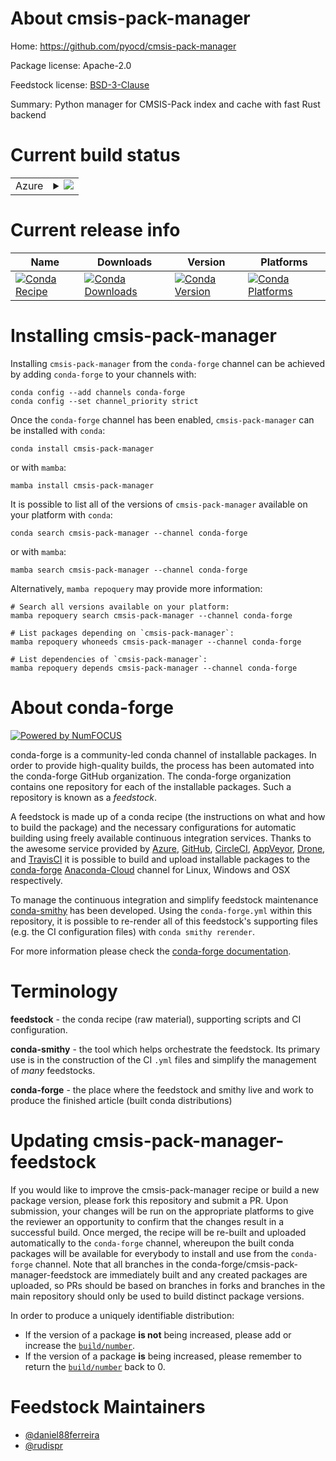 About cmsis-pack-manager
========================

Home: https://github.com/pyocd/cmsis-pack-manager

Package license: Apache-2.0

Feedstock license: [BSD-3-Clause](https://github.com/conda-forge/cmsis-pack-manager-feedstock/blob/main/LICENSE.txt)

Summary: Python manager for CMSIS-Pack index and cache with fast Rust backend

Current build status
====================


<table>
    
  <tr>
    <td>Azure</td>
    <td>
      <details>
        <summary>
          <a href="https://dev.azure.com/conda-forge/feedstock-builds/_build/latest?definitionId=17009&branchName=main">
            <img src="https://dev.azure.com/conda-forge/feedstock-builds/_apis/build/status/cmsis-pack-manager-feedstock?branchName=main">
          </a>
        </summary>
        <table>
          <thead><tr><th>Variant</th><th>Status</th></tr></thead>
          <tbody><tr>
              <td>linux_64_python3.10.____cpython</td>
              <td>
                <a href="https://dev.azure.com/conda-forge/feedstock-builds/_build/latest?definitionId=17009&branchName=main">
                  <img src="https://dev.azure.com/conda-forge/feedstock-builds/_apis/build/status/cmsis-pack-manager-feedstock?branchName=main&jobName=linux&configuration=linux_64_python3.10.____cpython" alt="variant">
                </a>
              </td>
            </tr><tr>
              <td>linux_64_python3.7.____cpython</td>
              <td>
                <a href="https://dev.azure.com/conda-forge/feedstock-builds/_build/latest?definitionId=17009&branchName=main">
                  <img src="https://dev.azure.com/conda-forge/feedstock-builds/_apis/build/status/cmsis-pack-manager-feedstock?branchName=main&jobName=linux&configuration=linux_64_python3.7.____cpython" alt="variant">
                </a>
              </td>
            </tr><tr>
              <td>linux_64_python3.8.____cpython</td>
              <td>
                <a href="https://dev.azure.com/conda-forge/feedstock-builds/_build/latest?definitionId=17009&branchName=main">
                  <img src="https://dev.azure.com/conda-forge/feedstock-builds/_apis/build/status/cmsis-pack-manager-feedstock?branchName=main&jobName=linux&configuration=linux_64_python3.8.____cpython" alt="variant">
                </a>
              </td>
            </tr><tr>
              <td>linux_64_python3.9.____cpython</td>
              <td>
                <a href="https://dev.azure.com/conda-forge/feedstock-builds/_build/latest?definitionId=17009&branchName=main">
                  <img src="https://dev.azure.com/conda-forge/feedstock-builds/_apis/build/status/cmsis-pack-manager-feedstock?branchName=main&jobName=linux&configuration=linux_64_python3.9.____cpython" alt="variant">
                </a>
              </td>
            </tr><tr>
              <td>osx_64_python3.10.____cpython</td>
              <td>
                <a href="https://dev.azure.com/conda-forge/feedstock-builds/_build/latest?definitionId=17009&branchName=main">
                  <img src="https://dev.azure.com/conda-forge/feedstock-builds/_apis/build/status/cmsis-pack-manager-feedstock?branchName=main&jobName=osx&configuration=osx_64_python3.10.____cpython" alt="variant">
                </a>
              </td>
            </tr><tr>
              <td>osx_64_python3.7.____cpython</td>
              <td>
                <a href="https://dev.azure.com/conda-forge/feedstock-builds/_build/latest?definitionId=17009&branchName=main">
                  <img src="https://dev.azure.com/conda-forge/feedstock-builds/_apis/build/status/cmsis-pack-manager-feedstock?branchName=main&jobName=osx&configuration=osx_64_python3.7.____cpython" alt="variant">
                </a>
              </td>
            </tr><tr>
              <td>osx_64_python3.8.____cpython</td>
              <td>
                <a href="https://dev.azure.com/conda-forge/feedstock-builds/_build/latest?definitionId=17009&branchName=main">
                  <img src="https://dev.azure.com/conda-forge/feedstock-builds/_apis/build/status/cmsis-pack-manager-feedstock?branchName=main&jobName=osx&configuration=osx_64_python3.8.____cpython" alt="variant">
                </a>
              </td>
            </tr><tr>
              <td>osx_64_python3.9.____cpython</td>
              <td>
                <a href="https://dev.azure.com/conda-forge/feedstock-builds/_build/latest?definitionId=17009&branchName=main">
                  <img src="https://dev.azure.com/conda-forge/feedstock-builds/_apis/build/status/cmsis-pack-manager-feedstock?branchName=main&jobName=osx&configuration=osx_64_python3.9.____cpython" alt="variant">
                </a>
              </td>
            </tr><tr>
              <td>win_64_python3.10.____cpython</td>
              <td>
                <a href="https://dev.azure.com/conda-forge/feedstock-builds/_build/latest?definitionId=17009&branchName=main">
                  <img src="https://dev.azure.com/conda-forge/feedstock-builds/_apis/build/status/cmsis-pack-manager-feedstock?branchName=main&jobName=win&configuration=win_64_python3.10.____cpython" alt="variant">
                </a>
              </td>
            </tr><tr>
              <td>win_64_python3.7.____cpython</td>
              <td>
                <a href="https://dev.azure.com/conda-forge/feedstock-builds/_build/latest?definitionId=17009&branchName=main">
                  <img src="https://dev.azure.com/conda-forge/feedstock-builds/_apis/build/status/cmsis-pack-manager-feedstock?branchName=main&jobName=win&configuration=win_64_python3.7.____cpython" alt="variant">
                </a>
              </td>
            </tr><tr>
              <td>win_64_python3.8.____cpython</td>
              <td>
                <a href="https://dev.azure.com/conda-forge/feedstock-builds/_build/latest?definitionId=17009&branchName=main">
                  <img src="https://dev.azure.com/conda-forge/feedstock-builds/_apis/build/status/cmsis-pack-manager-feedstock?branchName=main&jobName=win&configuration=win_64_python3.8.____cpython" alt="variant">
                </a>
              </td>
            </tr><tr>
              <td>win_64_python3.9.____cpython</td>
              <td>
                <a href="https://dev.azure.com/conda-forge/feedstock-builds/_build/latest?definitionId=17009&branchName=main">
                  <img src="https://dev.azure.com/conda-forge/feedstock-builds/_apis/build/status/cmsis-pack-manager-feedstock?branchName=main&jobName=win&configuration=win_64_python3.9.____cpython" alt="variant">
                </a>
              </td>
            </tr>
          </tbody>
        </table>
      </details>
    </td>
  </tr>
</table>

Current release info
====================

| Name | Downloads | Version | Platforms |
| --- | --- | --- | --- |
| [![Conda Recipe](https://img.shields.io/badge/recipe-cmsis--pack--manager-green.svg)](https://anaconda.org/conda-forge/cmsis-pack-manager) | [![Conda Downloads](https://img.shields.io/conda/dn/conda-forge/cmsis-pack-manager.svg)](https://anaconda.org/conda-forge/cmsis-pack-manager) | [![Conda Version](https://img.shields.io/conda/vn/conda-forge/cmsis-pack-manager.svg)](https://anaconda.org/conda-forge/cmsis-pack-manager) | [![Conda Platforms](https://img.shields.io/conda/pn/conda-forge/cmsis-pack-manager.svg)](https://anaconda.org/conda-forge/cmsis-pack-manager) |

Installing cmsis-pack-manager
=============================

Installing `cmsis-pack-manager` from the `conda-forge` channel can be achieved by adding `conda-forge` to your channels with:

```
conda config --add channels conda-forge
conda config --set channel_priority strict
```

Once the `conda-forge` channel has been enabled, `cmsis-pack-manager` can be installed with `conda`:

```
conda install cmsis-pack-manager
```

or with `mamba`:

```
mamba install cmsis-pack-manager
```

It is possible to list all of the versions of `cmsis-pack-manager` available on your platform with `conda`:

```
conda search cmsis-pack-manager --channel conda-forge
```

or with `mamba`:

```
mamba search cmsis-pack-manager --channel conda-forge
```

Alternatively, `mamba repoquery` may provide more information:

```
# Search all versions available on your platform:
mamba repoquery search cmsis-pack-manager --channel conda-forge

# List packages depending on `cmsis-pack-manager`:
mamba repoquery whoneeds cmsis-pack-manager --channel conda-forge

# List dependencies of `cmsis-pack-manager`:
mamba repoquery depends cmsis-pack-manager --channel conda-forge
```


About conda-forge
=================

[![Powered by
NumFOCUS](https://img.shields.io/badge/powered%20by-NumFOCUS-orange.svg?style=flat&colorA=E1523D&colorB=007D8A)](https://numfocus.org)

conda-forge is a community-led conda channel of installable packages.
In order to provide high-quality builds, the process has been automated into the
conda-forge GitHub organization. The conda-forge organization contains one repository
for each of the installable packages. Such a repository is known as a *feedstock*.

A feedstock is made up of a conda recipe (the instructions on what and how to build
the package) and the necessary configurations for automatic building using freely
available continuous integration services. Thanks to the awesome service provided by
[Azure](https://azure.microsoft.com/en-us/services/devops/), [GitHub](https://github.com/),
[CircleCI](https://circleci.com/), [AppVeyor](https://www.appveyor.com/),
[Drone](https://cloud.drone.io/welcome), and [TravisCI](https://travis-ci.com/)
it is possible to build and upload installable packages to the
[conda-forge](https://anaconda.org/conda-forge) [Anaconda-Cloud](https://anaconda.org/)
channel for Linux, Windows and OSX respectively.

To manage the continuous integration and simplify feedstock maintenance
[conda-smithy](https://github.com/conda-forge/conda-smithy) has been developed.
Using the ``conda-forge.yml`` within this repository, it is possible to re-render all of
this feedstock's supporting files (e.g. the CI configuration files) with ``conda smithy rerender``.

For more information please check the [conda-forge documentation](https://conda-forge.org/docs/).

Terminology
===========

**feedstock** - the conda recipe (raw material), supporting scripts and CI configuration.

**conda-smithy** - the tool which helps orchestrate the feedstock.
                   Its primary use is in the construction of the CI ``.yml`` files
                   and simplify the management of *many* feedstocks.

**conda-forge** - the place where the feedstock and smithy live and work to
                  produce the finished article (built conda distributions)


Updating cmsis-pack-manager-feedstock
=====================================

If you would like to improve the cmsis-pack-manager recipe or build a new
package version, please fork this repository and submit a PR. Upon submission,
your changes will be run on the appropriate platforms to give the reviewer an
opportunity to confirm that the changes result in a successful build. Once
merged, the recipe will be re-built and uploaded automatically to the
`conda-forge` channel, whereupon the built conda packages will be available for
everybody to install and use from the `conda-forge` channel.
Note that all branches in the conda-forge/cmsis-pack-manager-feedstock are
immediately built and any created packages are uploaded, so PRs should be based
on branches in forks and branches in the main repository should only be used to
build distinct package versions.

In order to produce a uniquely identifiable distribution:
 * If the version of a package **is not** being increased, please add or increase
   the [``build/number``](https://docs.conda.io/projects/conda-build/en/latest/resources/define-metadata.html#build-number-and-string).
 * If the version of a package **is** being increased, please remember to return
   the [``build/number``](https://docs.conda.io/projects/conda-build/en/latest/resources/define-metadata.html#build-number-and-string)
   back to 0.

Feedstock Maintainers
=====================

* [@daniel88ferreira](https://github.com/daniel88ferreira/)
* [@rudispr](https://github.com/rudispr/)

